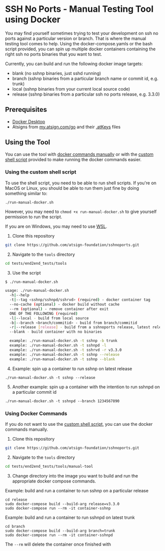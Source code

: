 # SSH No Ports - Manual Testing Tool using Docker

You may find yourself sometimes trying to test your development on ssh no ports against a particular version or branch. That is where the manual testing tool comes to help. Using the docker-compose.yamls or the bash script provided, you can spin up multiple docker containers containing the right ssh no ports binaries that you want to test.

Currently, you can build and run the following docker image targets:

- blank (no sshnp binaries, just sshd running)
- branch (sshnp binaries from a particular branch name or commit id, e.g. trunk)
- local (sshnp binaries from your current local source code)
- release (sshnp binaries from a particular ssh no ports release, e.g. 3.3.0)

## Prerequisites

- [Docker Desktop](https://www.docker.com/products/docker-desktop/)
- Atsigns from [my.atsign.com/go](https://my.atsign.com/go) and their [.atKeys](https://www.youtube.com/watch?v=tDqrLKSKes8) files

## Using the Tool

You can use the tool with [docker commands manually](#using-docker-commands) or with the [custom shell script](#using-the-custom-shell-script) provided to make running the docker commands easier.

### Using the custom shell script

To use the shell script, you need to be able to run shell scripts. If you're on MacOS or Linux, you should be able to run them just fine by doing something similar to:

```
./run-manual-docker.sh
```

However, you may need to `chmod +x run-manual-docker.sh` to give yourself permission to run the script.

If you are on Windows, you may need to use [WSL]().

1. Clone this repository

```sh
git clone https://github.com/atsign-foundation/sshnoports.git
```

2. Navigate to the `tools` directory

```sh
cd tests/end2end_tests/tools
```

3. Use the script

```sh
$ ./run-manual-docker.sh

usage: ./run-manual-docker.sh
  -h|--help
  -t|--tag <sshnp/sshnpd/sshrvd> (required) - docker container tag
  --no-cache (optional) - docker build without cache
  --rm (optional) - remove container after exit
  ONE OF THE FOLLOWING (required)
  -l|--local - build from local source
  -b|--branch <branch/commitid> - build from branch/commitid
  -r|--release [release] - build from a sshnoports release, latest release by default
  --blank - build container with no binaries

  example: ./run-manual-docker.sh -t sshnp -b trunk
  example: ./run-manual-docker.sh -t sshnpd -l
  example: ./run-manual-docker.sh -t sshrvd -r v3.3.0
  example: ./run-manual-docker.sh -t sshnp --release
  example: ./run-manual-docker.sh -t sshnp --blank
```

4. Example: spin up a container to run sshnp on latest release

```
./run-manual-docker.sh -t sshnp --release
```

5. Another example: spin up a container with the intention to run sshnpd on a particular commit id

```
./run-manual-docker.sh -t sshnpd --branch 1234567890
```

### Using Docker Commands

If you do not want to use the [custom shell script](#using-the-custom-shell-script), you can use the docker commands manually.

1. Clone this repository

```sh
git clone https://github.com/atsign-foundation/sshnoports.git
```

2. Navigate to the `tools` directory

```sh
cd tests/end2end_tests/tools/manual-tool
```

3. Change directory into the image you want to build and run the appropriate docker compose commands.

Example: build and run a container to run sshnp on a particular release

```
cd release
sudo docker-compose build --build-arg release=v3.3.0
sudo docker-compose run --rm -it container-sshnp
```

Example: build and run a container to run sshnpd on latest trunk

```
cd branch
sudo docker-compose build --build-arg branch=trunk
sudo docker-compose run --rm -it container-sshnpd
```

The `--rm` will delete the container once finished with